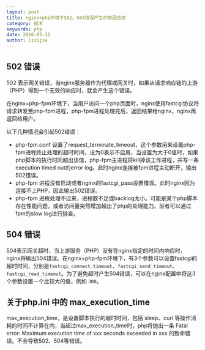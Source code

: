 ```yaml
---
layout: post
title: nginx+php环境下502、504错误产生的原因总结
category: 技术
keywords: php
date: 2016-05-11
author: lisijie
---
```

## 502 错误

502 表示网关错误，当nginx服务器作为代理或网关时，如果从请求响应链的上游（PHP）得到一个无效的响应时，就会产生这个错误。

在nginx+php-fpm环境下，当用户访问一个php页面时，nginx使用fastcgi协议将请求转发至php-fpm进程，php-fpm进程处理完后，返回结果给nginx，nginx再返回给用户。

以下几种情况会引起502错误：

- php-fpm.conf 设置了request_terminate_timeout，这个参数用来设置php-fpm进程终止处理的超时时间，设为0表示不启用，当设置为大于0值时，如果php脚本的执行时间超出该值，php-fpm主进程将kill掉该工作进程，并写一条execution timed out的error log。此时nginx连接被fpm进程主动断开，输出502错误。
- php-fpm 进程没有启动或者nginx的fastcgi_pass设置错误。此时nginx因为连接不上PHP，因此输出502错误。
- php-fpm 进程处理不过来，进程数不足或backlog太小。可能是某个php脚本存在性能问题，或者访问量突然增加超出了php的处理能力。前者可以通过fpm的slow log进行排查。

## 504 错误

504表示网关超时，当上游服务（PHP）没有在nginx指定的时间内响应时，nginx将输出504错误。在nginx+php-fpm环境下，有3个参数可以设置fastcgi的超时时间，分别是`fastcgi_connect_timeout`、`fastcgi_send_timeout`、`fastcgi_read_timeout`。为了避免超时产生504错误，可以在nginx配置中将这3个参数设置一个比较大的值，例如 `300`。


## 关于php.ini 中的 max\_execution\_time
max_execution_time，是设置脚本执行的超时时间，包括 sleep、curl 等操作消耗的时间不计算在内，当超过max_execution_time时，php将抛出一条 Fatal error: Maximum execution time of xxx seconds exceeded in xxx 的致命错误。不会导致502、504等错误。
